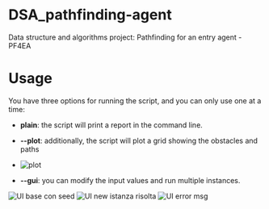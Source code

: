 # DSA_pathfinding-agent
Data structure and algorithms project: Pathfinding for an entry agent - PF4EA

# Usage

You have  three options for running the script, and you can only use one at a time:
- **plain**: the script will print a report in the command line.
- **--plot**: additionally, the script will plot a grid showing the obstacles and paths
- 
  ![plot](https://github.com/youssef-yo/DSA_pathfinding-agent/assets/49915877/042bf83f-b49f-4880-8b26-74b31f84d657)

- **--gui**: you can modify the input values and run multiple instances.

![UI base con seed](https://github.com/youssef-yo/DSA_pathfinding-agent/assets/49915877/65ceddb8-f1e4-474c-a214-2c147395ade5)
![UI new istanza risolta](https://github.com/youssef-yo/DSA_pathfinding-agent/assets/49915877/6cf0f349-7436-4191-8cbb-1587f1269aa7)
![UI error msg](https://github.com/youssef-yo/DSA_pathfinding-agent/assets/49915877/8d1aa193-0ad3-46d6-9ada-567fe056c432)

